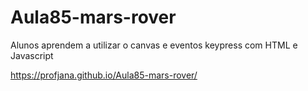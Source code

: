 # Aula85-mars-rover
Alunos aprendem a utilizar o canvas e eventos keypress com HTML e Javascript

https://profjana.github.io/Aula85-mars-rover/
